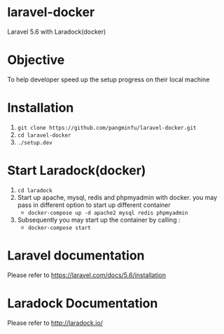 # laravel-docker
Laravel 5.6 with Laradock(docker)
# Objective
To help developer speed up the setup progress on their local machine
# Installation
1. ```git clone https://github.com/pangminfu/laravel-docker.git```
2. ```cd laravel-docker```
3. ```./setup.dev```
    
# Start Laradock(docker)
1. ```cd laradock```
2. Start up apache, mysql, redis and phpmyadmin with docker. you may pass in different option to start up different container
    - ```docker-compose up -d apache2 mysql redis phpmyadmin```
3. Subsequently you may start up the container by calling :
    - ```docker-compose start```
    
# Laravel documentation
Please refer to https://laravel.com/docs/5.6/installation

# Laradock Documentation
Please refer to http://laradock.io/
